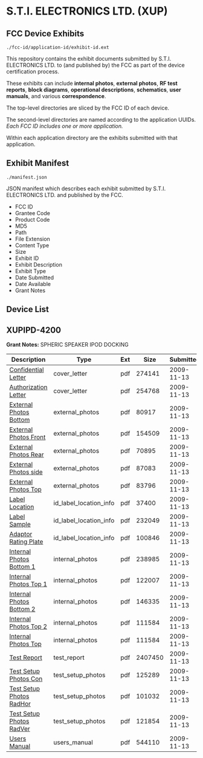 # S.T.I. ELECTRONICS LTD. (XUP)
## FCC Device Exhibits

```
./fcc-id/application-id/exhibit-id.ext
```

This repository contains the exhibit documents submitted by S.T.I. ELECTRONICS LTD. to (and published by) the FCC as part of the device certification process.

These exhibits can include **internal photos**, **external photos**, **RF test reports**, **block diagrams**, **operational descriptions**, **schematics**, **user manuals**, and various **correspondence**.

The top-level directories are sliced by the FCC ID of each device.

The second-level directories are named according to the application UUIDs. *Each FCC ID includes one or more application.*

Within each application directory are the exhibits submitted with that application. 

## Exhibit Manifest

```
./manifest.json
```

JSON manifest which describes each exhibit submitted by S.T.I. ELECTRONICS LTD. and published by the FCC.

- FCC ID
- Grantee Code
- Product Code
- MD5
- Path
- File Extension
- Content Type
- Size
- Exhibit ID
- Exhibit Description
- Exhibit Type
- Date Submitted
- Date Available
- Grant Notes

## Device List
## XUPIPD-4200
**Grant Notes:** SPHERIC SPEAKER IPOD DOCKING

| Description | Type | Ext | Size | Submitted | Available |
| ----------- | ---- | --- | ---- | --------- | --------- |
| [Confidential Letter](XUPIPD-4200/38a2bc1f9048962518dd5f52e8be2357/1199336.pdf) | cover_letter | pdf | 274141 | 2009-11-13 | 2009-11-16 |
| [Authorization Letter](XUPIPD-4200/38a2bc1f9048962518dd5f52e8be2357/1199341.pdf) | cover_letter | pdf | 254768 | 2009-11-13 | 2009-11-16 |
| [External Photos Bottom](XUPIPD-4200/38a2bc1f9048962518dd5f52e8be2357/1199342.pdf) | external_photos | pdf | 80917 | 2009-11-13 | 2009-11-16 |
| [External Photos Front](XUPIPD-4200/38a2bc1f9048962518dd5f52e8be2357/1199343.pdf) | external_photos | pdf | 154509 | 2009-11-13 | 2009-11-16 |
| [External Photos Rear](XUPIPD-4200/38a2bc1f9048962518dd5f52e8be2357/1199344.pdf) | external_photos | pdf | 70895 | 2009-11-13 | 2009-11-16 |
| [External Photos side](XUPIPD-4200/38a2bc1f9048962518dd5f52e8be2357/1199345.pdf) | external_photos | pdf | 87083 | 2009-11-13 | 2009-11-16 |
| [External Photos Top](XUPIPD-4200/38a2bc1f9048962518dd5f52e8be2357/1199346.pdf) | external_photos | pdf | 83796 | 2009-11-13 | 2009-11-16 |
| [Label Location](XUPIPD-4200/38a2bc1f9048962518dd5f52e8be2357/1199337.pdf) | id_label_location_info | pdf | 37400 | 2009-11-13 | 2009-11-16 |
| [Label Sample](XUPIPD-4200/38a2bc1f9048962518dd5f52e8be2357/1199338.pdf) | id_label_location_info | pdf | 232049 | 2009-11-13 | 2009-11-16 |
| [Adaptor Rating Plate](XUPIPD-4200/38a2bc1f9048962518dd5f52e8be2357/1199340.pdf) | id_label_location_info | pdf | 100846 | 2009-11-13 | 2009-11-16 |
| [Internal Photos Bottom 1](XUPIPD-4200/38a2bc1f9048962518dd5f52e8be2357/1199347.pdf) | internal_photos | pdf | 238985 | 2009-11-13 | 2009-11-16 |
| [Internal Photos Top 1](XUPIPD-4200/38a2bc1f9048962518dd5f52e8be2357/1199348.pdf) | internal_photos | pdf | 122007 | 2009-11-13 | 2009-11-16 |
| [Internal Photos Bottom 2](XUPIPD-4200/38a2bc1f9048962518dd5f52e8be2357/1199349.pdf) | internal_photos | pdf | 146335 | 2009-11-13 | 2009-11-16 |
| [Internal Photos Top 2](XUPIPD-4200/38a2bc1f9048962518dd5f52e8be2357/1199350.pdf) | internal_photos | pdf | 111584 | 2009-11-13 | 2009-11-16 |
| [Internal Photos Top](XUPIPD-4200/38a2bc1f9048962518dd5f52e8be2357/1199350.pdf) | internal_photos | pdf | 111584 | 2009-11-13 | 2009-11-16 |
| [Test Report](XUPIPD-4200/38a2bc1f9048962518dd5f52e8be2357/1199352.pdf) | test_report | pdf | 2407450 | 2009-11-13 | 2009-11-16 |
| [Test Setup Photos Con](XUPIPD-4200/38a2bc1f9048962518dd5f52e8be2357/1199353.pdf) | test_setup_photos | pdf | 125289 | 2009-11-13 | 2009-11-16 |
| [Test Setup Photos RadHor](XUPIPD-4200/38a2bc1f9048962518dd5f52e8be2357/1199354.pdf) | test_setup_photos | pdf | 101032 | 2009-11-13 | 2009-11-16 |
| [Test Setup Photos RadVer](XUPIPD-4200/38a2bc1f9048962518dd5f52e8be2357/1199355.pdf) | test_setup_photos | pdf | 121854 | 2009-11-13 | 2009-11-16 |
| [Users Manual](XUPIPD-4200/38a2bc1f9048962518dd5f52e8be2357/1199339.pdf) | users_manual | pdf | 544110 | 2009-11-13 | 2009-11-16 |
